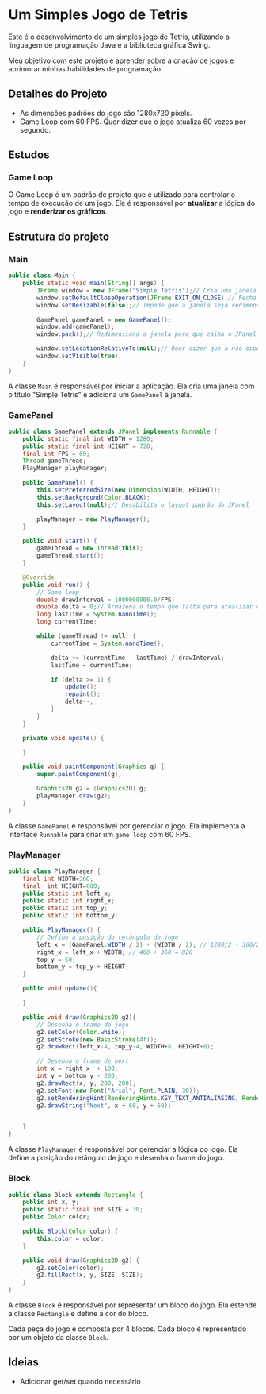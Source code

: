 # Um Simples Jogo de Tetris
Este é o desenvolvimento de um simples jogo de Tetris, utilizando a linguagem de programação Java e a biblioteca gráfica Swing.

Meu objetivo com este projeto é aprender sobre a criação de jogos e aprimorar minhas habilidades de programação.

## Detalhes do Projeto
- As dimensões padrões do jogo são 1280x720 pixels.
- Game Loop com 60 FPS. Quer dizer que o jogo atualiza 60 vezes por segundo.

## Estudos

### Game Loop
O Game Loop é um padrão de projeto que é utilizado para controlar o tempo de execução de um jogo. Ele é responsável por <b>atualizar</b> a lógica do jogo</b> e <b>renderizar os gráficos</b>.

## Estrutura do projeto

### Main
```java
public class Main {
    public static void main(String[] args) {
        JFrame window = new JFrame("Simple Tetris");// Cria uma janela com o título "Simple Tetris"
        window.setDefaultCloseOperation(JFrame.EXIT_ON_CLOSE);// Fecha a aplicação quando a janela é fechada
        window.setResizable(false);// Impede que a janela seja redimensionada pelo usuário

        GamePanel gamePanel = new GamePanel();
        window.add(gamePanel);
        window.pack();// Redimensiona a janela para que caiba o JPanel

        window.setLocationRelativeTo(null);// Quer dizer que a não especificamos a posição da janela, então ela será centralizada na tela
        window.setVisible(true);
    }
}
```

A classe `Main` é responsável por iniciar a aplicação. Ela cria uma janela com o título "Simple Tetris" e adiciona um `GamePanel` à janela.

### GamePanel
```java
public class GamePanel extends JPanel implements Runnable {
    public static final int WIDTH = 1280;
    public static final int HEIGHT = 720;
    final int FPS = 60;
    Thread gameThread;
    PlayManager playManager;

    public GamePanel() {
        this.setPreferredSize(new Dimension(WIDTH, HEIGHT));
        this.setBackground(Color.BLACK);
        this.setLayout(null);// Desabilita o layout padrão do JPanel

        playManager = new PlayManager();
    }

    public void start() {
        gameThread = new Thread(this);
        gameThread.start();
    }

    @Override
    public void run() {
        // Game loop
        double drawInterval = 1000000000.0/FPS;
        double delta = 0;// Armazena o tempo que falta para atualizar o jogo
        long lastTime = System.nanoTime();
        long currentTime;

        while (gameThread != null) {
            currentTime = System.nanoTime();

            delta += (currentTime - lastTime) / drawInterval;
            lastTime = currentTime;

            if (delta >= 1) {
                update();
                repaint();
                delta--;
            }
        }
    }

    private void update() {

    }

    public void paintComponent(Graphics g) {
        super.paintComponent(g);

        Graphics2D g2 = (Graphics2D) g;
        playManager.draw(g2);
    }
}
```

A classe `GamePanel` é responsável por gerenciar o jogo. Ela implementa a interface `Runnable` para criar um `game loop` com 60 FPS.

### PlayManager
```java
public class PlayManager {
    final int WIDTH=360;
    final  int HEIGHT=600;
    public static int left_x;
    public static int right_x;
    public static int top_y;
    public static int bottom_y;

    public PlayManager() {
        // Define a posição do retângulo de jogo
        left_x = (GamePanel.WIDTH / 2) - (WIDTH / 2); // 1280/2 - 360/2 = 460
        right_x = left_x + WIDTH; // 460 + 360 = 820
        top_y = 50;
        bottom_y = top_y + HEIGHT;
    }

    public void update(){

    }

    public void draw(Graphics2D g2){
        // Desenha o frame do jogo
        g2.setColor(Color.white);
        g2.setStroke(new BasicStroke(4f));
        g2.drawRect(left_x-4, top_y-4, WIDTH+8, HEIGHT+8);

        // Desenha o frame de next
        int x = right_x  + 100;
        int y = bottom_y - 200;
        g2.drawRect(x, y, 200, 200);
        g2.setFont(new Font("Arial", Font.PLAIN, 30));
        g2.setRenderingHint(RenderingHints.KEY_TEXT_ANTIALIASING, RenderingHints.VALUE_TEXT_ANTIALIAS_ON);
        g2.drawString("Next", x + 60, y + 60);


    }
}
```

A classe `PlayManager` é responsável por gerenciar a lógica do jogo. Ela define a posição do retângulo de jogo e desenha o frame do jogo.

### Block
```java
public class Block extends Rectangle {
    public int x, y;
    public static final int SIZE = 30;
    public Color color;

    public Block(Color color) {
        this.color = color;
    }

    public void draw(Graphics2D g2) {
        g2.setColor(color);
        g2.fillRect(x, y, SIZE, SIZE);
    }
}
```

A classe `Block` é responsável por representar um bloco do jogo. Ela estende a classe `Rectangle` e define a cor do bloco.

Cada peça do jogo é composta por 4 blocos. Cada bloco é representado por um objeto da classe `Block`.

## Ideias
- Adicionar get/set quando necessário